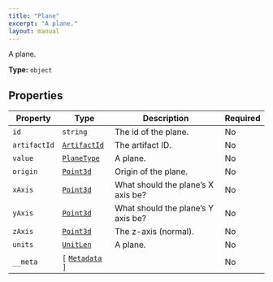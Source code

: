 ```yaml
---
title: "Plane"
excerpt: "A plane."
layout: manual
---
```


A plane.

**Type:** `object`





## Properties

| Property | Type | Description | Required |
|----------|------|-------------|----------|
| `id` |`string`| The id of the plane. | No |
| `artifactId` |[`ArtifactId`](/docs/kcl/types/ArtifactId)| The artifact ID. | No |
| `value` |[`PlaneType`](/docs/kcl/types/PlaneType)| A plane. | No |
| `origin` |[`Point3d`](/docs/kcl/types/Point3d)| Origin of the plane. | No |
| `xAxis` |[`Point3d`](/docs/kcl/types/Point3d)| What should the plane’s X axis be? | No |
| `yAxis` |[`Point3d`](/docs/kcl/types/Point3d)| What should the plane’s Y axis be? | No |
| `zAxis` |[`Point3d`](/docs/kcl/types/Point3d)| The z-axis (normal). | No |
| `units` |[`UnitLen`](/docs/kcl/types/UnitLen)| A plane. | No |
| `__meta` |`[` [`Metadata`](/docs/kcl/types/Metadata) `]`|  | No |


